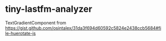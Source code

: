 # tiny-lastfm-analyzer  



TextGradientComponent from https://gist.github.com/osintalex/31da3f694d60592c5824e2438ccb5684#file-huerotate-js
